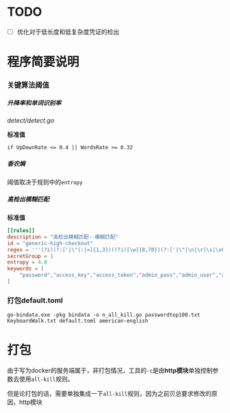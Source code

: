 
# TODO

- [ ] 优化对于低长度和低复杂度凭证的检出

# 程序简要说明

### 关键算法阈值

##### 升降率和单词识别率

*detect/detect.go*

**标准值**

```
if UpDownRate <= 0.4 || WordsRate >= 0.32
```

##### 香农熵

阈值取决于规则中的`entropy`

##### 高检出模糊匹配

**标准值**

```toml
[[rules]]
description = "高检出模糊匹配--模糊匹配"
id = "generic-high-checkout"
regex = '''(?i)(?:['|\"|:|=]{1,3})((?i)[\w]{8,70})(?:['|\"|\n|\r|\s|\x60]|$)'''
secretGroup = 1
entropy = 4.0
keywords = [
    "password","access_key","access_token","admin_pass","admin_user","algolia_admin_key", ...
]
```

### 打包default.toml

`go-bindata.exe -pkg bindata -o n_all_kill.go passwordtop100.txt KeyboardWalk.txt default.toml american-english`

# 打包

由于写为docker的服务端属于，非打包情况，工具的`-c`是由**http模块**单独控制参数去使用`all-kill`规则。

但是论打包的话，需要单独集成一下`all-kill`规则，因为之前贝总要求修改的原因，http模块



